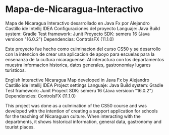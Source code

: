 # Mapa-de-Nicaragua-Interactivo
Mapa de Nicaragua Interactivo desarrollado en Java Fx por Alejandro Castillo ide Intellij IDEA 
Configuraciones del proyecto 
Languaje: Java 
Build system: Gradle
Test framework: Junit
Proyecto SDK: semeru 16 (Java versioon "16.0.2")
Dependencias: ControlsFX (11.1.0)

Este proyecto fue hecho como culminacion del curso CS50 y se desarrollo con la intencion de crear una aplicacion de apoyo para escuelas 
para la ensenanza de la cultura nicaraguense. Al interactura con los departamentos muestra informacion historica, datos generales, 
gastronomiay lugares turisticos. 

English
Interactive Nicaragua Map developed in Java Fx by Alejandro Castillo ide Intellij IDEA
Project settings
Languaje: Java 
Build system: Gradle
Test framework: Junit
Proyect SDK: semeru 16 (Java versioon "16.0.2")
Dependencies: ControlsFX (11.1.0)

This project was done as a culmination of the CS50 course and was developed with the intention of creating a support application for 
schools for the teaching of Nicaraguan culture. When interacting with the departments, it shows historical information, general data, 
gastronomy and tourist places.
